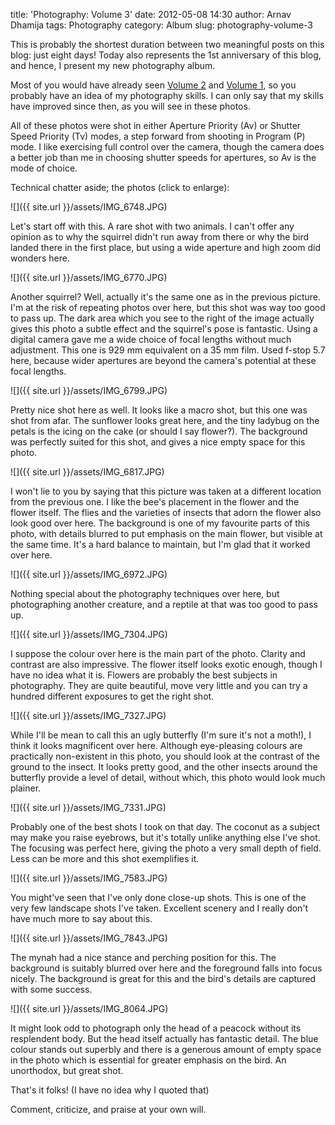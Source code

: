 title: 'Photography: Volume 3'
date: 2012-05-08 14:30
author: Arnav Dhamija
tags: Photography
category: Album
slug: photography-volume-3

This is probably the shortest duration between two meaningful posts on this
blog: just eight days! Today also represents the 1st anniversary of this blog,
and hence, I present my new photography album.  

Most of you would have already seen [Volume
2](/photography-volume-2) and [Volume
1](/photography), so you probably
have an idea of my photography skills. I can only say that my skills have
improved since then, as you will see in these photos.  

All of these photos were shot in either Aperture Priority (Av) or Shutter
Speed Priority (Tv) modes, a step forward from shooting in  Program (P) mode.
I like exercising full control over the camera, though the camera does a
better job than me in choosing shutter speeds for apertures, so Av is the mode
of choice.  

Technical chatter aside; the photos (click to enlarge):  


![]({{ site.url }}/assets/IMG_6748.JPG)



Let's start off with this. A rare shot with two animals. I can't offer any
opinion as to why the squirrel didn't run away from there or why the bird
landed there in the first place, but using a wide aperture and high zoom did
wonders here.



![]({{ site.url }}/assets/IMG_6770.JPG)


Another squirrel? Well, actually it's the same one as in the previous picture.
I'm at the risk of repeating photos over here, but this shot was way too good
to pass up. The dark area which you see to the right of the image actually
gives this photo a subtle effect and the squirrel's pose is fantastic. Using a
digital camera gave me a wide choice of focal lengths without much adjustment.
This one is 929 mm equivalent on a 35 mm film. Used f-stop 5.7 here, because
wider apertures are beyond the camera's potential at these focal lengths.  


![]({{ site.url }}/assets/IMG_6799.JPG)


Pretty nice shot here as well. It looks like a macro shot, but this one was
shot from afar. The sunflower looks great here, and the tiny ladybug on the
petals is the icing on the cake (or should I say flower?). The background was
perfectly suited for this shot, and gives a nice empty space for this photo.  


![]({{ site.url }}/assets/IMG_6817.JPG)


I won't lie to you by saying that this picture was taken at a different
location from the previous one. I like the bee's placement in the flower and
the flower itself. The flies and the varieties of insects that adorn the
flower also look good over here. The background is one of my favourite parts
of this photo, with details blurred to put emphasis on the main flower, but
visible at the same time. It's a hard balance to maintain, but I'm glad that
it worked over here.  


![]({{ site.url }}/assets/IMG_6972.JPG)


Nothing special about the photography techniques over here, but photographing
another creature, and a reptile at that was too good to pass up.  


![]({{ site.url }}/assets/IMG_7304.JPG)


I suppose the colour over here is the main part of the photo. Clarity and
contrast are also impressive. The flower itself looks exotic enough, though I
have no idea what it is. Flowers are probably the best subjects in
photography. They are quite beautiful, move very little and you can try a
hundred different exposures to get the right shot.  


![]({{ site.url }}/assets/IMG_7327.JPG)


While I'll be mean to call this an ugly butterfly (I'm sure it's not a moth!),
I think it looks magnificent over here. Although eye-pleasing colours are
practically non-existent in this photo, you should look at the contrast of the
ground to the insect. It looks pretty good, and the other insects around the
butterfly provide a level of detail, without which, this photo would look much
plainer.  


![]({{ site.url }}/assets/IMG_7331.JPG)


Probably one of the best shots I took on that day. The coconut as a subject
may make you raise eyebrows, but it's totally unlike anything else I've shot.
The focusing was perfect here, giving the photo a very small depth of field.
Less can be more and this shot exemplifies it.  


![]({{ site.url }}/assets/IMG_7583.JPG)


You might've seen that I've only done close-up shots. This is one of the very
few landscape shots I've taken. Excellent scenery and I really don't have much
more to say about this.  


![]({{ site.url }}/assets/IMG_7843.JPG)


The mynah had a nice stance and perching position for this. The background is
suitably blurred over here and the foreground falls into focus nicely. The
background is great for this and the bird's details are captured with some
success.  


![]({{ site.url }}/assets/IMG_8064.JPG)


It might look odd to photograph only the head of a peacock without its
resplendent body. But the head itself actually has fantastic detail. The blue
colour stands out superbly and there is a generous amount of empty space in
the photo which is essential for greater emphasis on the bird. An unorthodox,
but great shot.  

That's it folks! (I have no idea why I quoted that)  

Comment, criticize, and praise at your own will.
